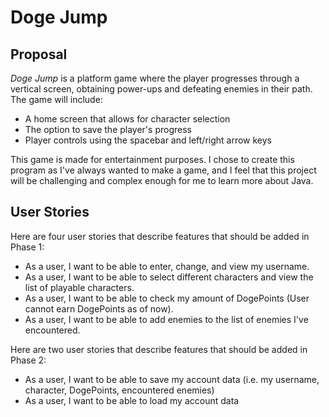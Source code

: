 # Doge Jump

## Proposal

*Doge Jump* is a platform game where the player progresses through a vertical screen, 
obtaining power-ups and defeating enemies in their path. The game will include:
- A home screen that allows for character selection
- The option to save the player's progress
- Player controls using the spacebar and left/right arrow keys

This game is made for entertainment purposes. I chose to create this program as I've always wanted to make a game,
and I feel that this project will be challenging and complex enough for me to learn more about Java.

## User Stories

Here are four user stories that describe features that should be added in Phase 1:
- As a user, I want to be able to enter, change, and view my username.
- As a user, I want to be able to select different characters and view the list of playable characters.
- As a user, I want to be able to check my amount of DogePoints (User cannot earn DogePoints as of now).
- As a user, I want to be able to add enemies to the list of enemies I've encountered.

Here are two user stories that describe features that should be added in Phase 2:
- As a user, I want to be able to save my account data (i.e. my username, character, DogePoints, encountered enemies)
- As a user, I want to be able to load my account data